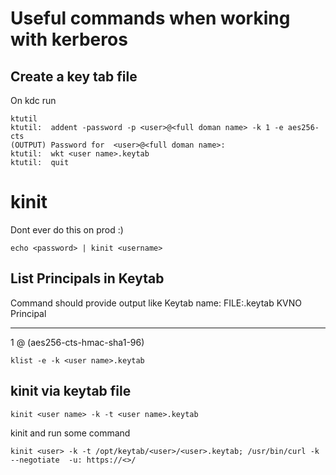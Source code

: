 # Useful commands when working with kerberos


## Create a key tab file 
On kdc run 

```
ktutil
ktutil:  addent -password -p <user>@<full doman name> -k 1 -e aes256-cts
(OUTPUT) Password for  <user>@<full doman name>:
ktutil:  wkt <user name>.keytab
ktutil:  quit
```


# kinit 

Dont ever do this on prod :)  
``` 
echo <password> | kinit <username>
```


## List Principals in Keytab

Command should provide output like 
Keytab name: FILE:<user name>.keytab
KVNO Principal
---- --------------------------------------------------------------------------
   1 <user>@<full doman name> (aes256-cts-hmac-sha1-96)

```
klist -e -k <user name>.keytab
```

## kinit via keytab file 

```
kinit <user name> -k -t <user name>.keytab
```

kinit and run some command 

```
kinit <user> -k -t /opt/keytab/<user>/<user>.keytab; /usr/bin/curl -k --negotiate  -u: https://<>/
```

